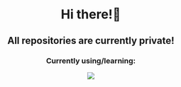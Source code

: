 <h1 align="center">Hi there!👋</h1>
<h2 align="center">All repositories are currently private!</h2>

<h3 align="center">Currently using/learning:</h3>
<div align="center">
  <img src="https://skillicons.dev/icons?i=html,css,js,vue,firebase,gcp,vscode&perline=4" />
</div>
